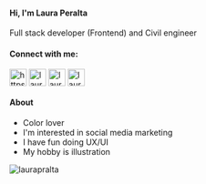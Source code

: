 <h4 align="left">Hi, I'm Laura Peralta</h4>
Full stack developer (Frontend) and Civil engineer
<br>

<h4 align="left">Connect with me:</h4>
<p align="left">
<a href="https://linkedin.com/in/https://www.linkedin.com/in/laurapralta/" target="blank"><img align="center" src="https://i.postimg.cc/4xgBdhMc/linkedin-2.png" alt="https://www.linkedin.com/in/laurapralta/" height="30" width="30" /></a>
<a href="https://www.behance.net/laurapralta" target="blank"><img align="center" src="https://i.postimg.cc/Z58pD7wB/behance-5.png" alt="laurapralta" height="30" width="30" /></a>
<a href="https://instagram.com/laurapralta" target="blank"><img align="center" src="https://i.postimg.cc/3RRGNKYm/instagram-1.png" alt="laurapralta" height="30" width="30" /></a>
<a href="https://twitter.com/laurapralta" target="blank"><img align="center" src="https://i.postimg.cc/XNr2DWdr/gorjeo.png" alt="laurapralta" height="30" width="30" /></a>
</p>

<h4 align="left">About</h4>

- Color lover
- I'm interested in social media marketing
- I have fun doing UX/UI
- My hobby is illustration

<p><img align="center" src="https://github-readme-stats.vercel.app/api/top-langs?username=laurapralta&show_icons=true&locale=en&layout=compact" alt="laurapralta" /></p>


